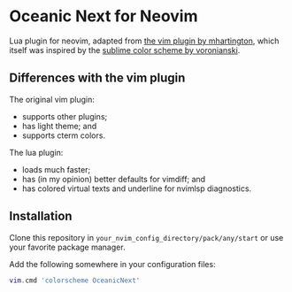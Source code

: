 # Oceanic Next for Neovim

Lua plugin for neovim, adapted from [the vim plugin by
mhartington][mhartington], which itself was inspired by the [sublime color
scheme by voronianski][voronianski].

[mhartington]: https://github.com/mhartington/oceanic-next
[voronianski]: https://github.com/voronianski/oceanic-next-color-scheme

## Differences with the vim plugin

The original vim plugin:

- supports other plugins;
- has light theme; and
- supports cterm colors.

The lua plugin:

- loads much faster;
- has (in my opinion) better defaults for vimdiff; and
- has colored virtual texts and underline for nvimlsp diagnostics.

## Installation

Clone this repository in `your_nvim_config_directory/pack/any/start` or use
your favorite package manager.

Add the following somewhere in your configuration files:

```lua
vim.cmd 'colorscheme OceanicNext'
```
